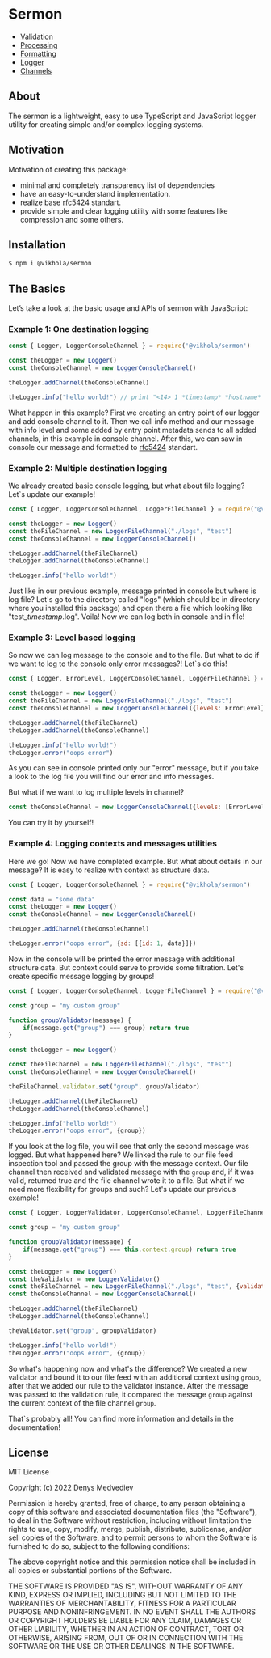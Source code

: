 # Sermon
- [Validation](https://github.com/vikhola/sermon/blob/main/docs/validation.md)
- [Processing](https://github.com/vikhola/sermon/blob/main/docs/processing.md)
- [Formatting](https://github.com/vikhola/sermon/blob/main/docs/formatting.md)
- [Logger](https://github.com/vikhola/sermon/blob/main/docs/logger.md)
- [Channels](https://github.com/vikhola/sermon/blob/main/docs/channels.md)


## About
The sermon is a lightweight, easy to use TypeScript and JavaScript logger utility for creating simple and/or complex logging systems. 

## Motivation
Motivation of creating this package:

- minimal and completely transparency list of dependencies
- have an easy-to-understand implementation. 
- realize base [rfc5424](https://www.rfc-editor.org/rfc/rfc5424) standart.
- provide simple and clear logging utility with some features like compression and some others. 

## Installation
```sh
$ npm i @vikhola/sermon
```

## The Basics
Let’s take a look at the basic usage and APIs of sermon with JavaScript:

### Example 1: One destination logging
```js 
const { Logger, LoggerConsoleChannel } = require('@vikhola/sermon')

const theLogger = new Logger()
const theConsoleChannel = new LoggerConsoleChannel()

theLogger.addChannel(theConsoleChannel)

theLogger.info("hello world!") // print "<14> 1 *timestamp* *hostname* - *pid* - - hello world!"
```

What happen in this example? First we creating an entry point of our logger and add console channel to it. Then we call info method  and our message with info level and some added by entry point metadata sends to all added channels, in this example in console channel. After this, we can saw in console our message and formatted to [rfc5424](https://www.rfc-editor.org/rfc/rfc5424) standart.

### Example 2: Multiple destination logging
We already created basic console logging, but what about file logging? Let`s update our example!
```js 
const { Logger, LoggerConsoleChannel, LoggerFileChannel } = require("@vikhola/sermon")

const theLogger = new Logger()
const theFileChannel = new LoggerFileChannel("./logs", "test")
const theConsoleChannel = new LoggerConsoleChannel()

theLogger.addChannel(theFileChannel)
theLogger.addChannel(theConsoleChannel)

theLogger.info("hello world!")
```
Just like in our previous example, message printed in console but where is log file? Let's go to the directory called "logs" (which should be in directory where you installed this package) and open there a file which looking like "test_*timestamp*.log". Voila! Now we can log both in console and in file!

### Example 3: Level based logging
So now we can log message to the console and to the file. But what to do if we want to log to the console only error messages?! Let`s do this!
```js 
const { Logger, ErrorLevel, LoggerConsoleChannel, LoggerFileChannel } = require("@vikhola/sermon")

const theLogger = new Logger()
const theFileChannel = new LoggerFileChannel("./logs", "test")
const theConsoleChannel = new LoggerConsoleChannel({levels: ErrorLevel}) 

theLogger.addChannel(theFileChannel)
theLogger.addChannel(theConsoleChannel)

theLogger.info("hello world!")
theLogger.error("oops error")
```

As you can see in console printed only our "error" message, but if you take a look to the log file you will find our error and info messages. 

But what if we want to log multiple levels in channel?
```js 
const theConsoleChannel = new LoggerConsoleChannel({levels: [ErrorLevel, DebugLevel]}) 
```
You can try it by yourself!

### Example 4: Logging contexts and messages utilities
Here we go! Now we have completed example. But what about details in our message? It is easy to realize with context as structure data.
```js 
const { Logger, LoggerConsoleChannel } = require("@vikhola/sermon")

const data = "some data"
const theLogger = new Logger()
const theConsoleChannel = new LoggerConsoleChannel()

theLogger.addChannel(theConsoleChannel)

theLogger.error("oops error", {sd: [{id: 1, data}]})
``` 
Now in the console will be printed the error message with additional structure data. But context could serve to provide some filtration. Let's create specific message logging by groups! 
```js
const { Logger, LoggerConsoleChannel, LoggerFileChannel } = require("@vikhola/sermon")

const group = "my custom group"

function groupValidator(message) {
    if(message.get("group") === group) return true
}

const theLogger = new Logger()

const theFileChannel = new LoggerFileChannel("./logs", "test")
const theConsoleChannel = new LoggerConsoleChannel()

theFileChannel.validator.set("group", groupValidator)

theLogger.addChannel(theFileChannel)
theLogger.addChannel(theConsoleChannel)

theLogger.info("hello world!")
theLogger.error("oops error", {group})
```
If you look at the log file, you will see that only the second message was logged. But what happened here? We linked the rule to our file feed inspection tool and passed the group with the message context. Our file channel then received and validated message with the `group` and, if it was valid, returned true and the file channel wrote it to a file. But what if we need more flexibility for groups and such? Let's update our previous example!
```js 
const { Logger, LoggerValidator, LoggerConsoleChannel, LoggerFileChannel } = require("@vikhola/sermon")

const group = "my custom group"

function groupValidator(message) {
    if(message.get("group") === this.context.group) return true
}

const theLogger = new Logger()
const theValidator = new LoggerValidator()
const theFileChannel = new LoggerFileChannel("./logs", "test", {validator: theValidator, context: {group}})
const theConsoleChannel = new LoggerConsoleChannel()

theLogger.addChannel(theFileChannel)
theLogger.addChannel(theConsoleChannel)

theValidator.set("group", groupValidator)

theLogger.info("hello world!")
theLogger.error("oops error", {group})
```
So what's happening now and what's the difference? We created a new validator and bound it to our file feed with an additional context using `group`, after that we added our rule to the validator instance. After the message was passed to the validation rule, it compared the message `group` against the current context of the file channel `group`. 

That`s probably all! You can find more information and details in the documentation!

## License

MIT License

Copyright (c) 2022 Denys Medvediev

Permission is hereby granted, free of charge, to any person obtaining a copy
of this software and associated documentation files (the "Software"), to deal
in the Software without restriction, including without limitation the rights
to use, copy, modify, merge, publish, distribute, sublicense, and/or sell
copies of the Software, and to permit persons to whom the Software is
furnished to do so, subject to the following conditions:

The above copyright notice and this permission notice shall be included in all
copies or substantial portions of the Software.

THE SOFTWARE IS PROVIDED "AS IS", WITHOUT WARRANTY OF ANY KIND, EXPRESS OR
IMPLIED, INCLUDING BUT NOT LIMITED TO THE WARRANTIES OF MERCHANTABILITY,
FITNESS FOR A PARTICULAR PURPOSE AND NONINFRINGEMENT. IN NO EVENT SHALL THE
AUTHORS OR COPYRIGHT HOLDERS BE LIABLE FOR ANY CLAIM, DAMAGES OR OTHER
LIABILITY, WHETHER IN AN ACTION OF CONTRACT, TORT OR OTHERWISE, ARISING FROM,
OUT OF OR IN CONNECTION WITH THE SOFTWARE OR THE USE OR OTHER DEALINGS IN THE
SOFTWARE.

